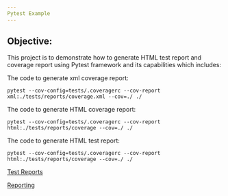 ```yaml
---
Pytest Example
---
```

## Objective:

This project is to demonstrate how to generate HTML test report and coverage report using Pytest framework and its capabilities which includes:

The code to generate xml coverage report:
```
pytest --cov-config=tests/.coveragerc --cov-report xml:./tests/reports/coverage.xml --cov=./ ./
```
The code to generate HTML coverage report:
```
pytest --cov-config=tests/.coveragerc --cov-report html:./tests/reports/coverage --cov=./ ./  
```

The code to generate HTML test report:
```
pytest --cov-config=tests/.coveragerc --cov-report html:./tests/reports/coverage --cov=./ ./  
```

[Test Reports ](https://aymanelsayeed.github.io/PyTestEx/)

[Reporting](https://pytest-cov.readthedocs.io/en/latest/reporting.html)

